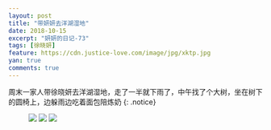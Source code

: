 ```yaml
---
layout: post
title: "带妍妍去洋湖湿地"
date: 2018-10-15
excerpt: "妍妍的日记-73"
tags: [徐晓妍]
feature: https://cdn.justice-love.com/image/jpg/xktp.jpg
yan: true
comments: true
---
```

周末一家人带徐晓妍去洋湖湿地，走了一半就下雨了，中午找了个大树，坐在树下的圆椅上，边躲雨边吃着面包陪炼奶
{: .notice}
<figure>
    <img src="{{ site.staticUrl }}/yanyan/image/yanghu1.jpg" />
    <img src="{{ site.staticUrl }}/yanyan/image/yanghu3.jpg" />
    <img src="{{ site.staticUrl }}/yanyan/image/yanghu2.jpg" />
</figure>
